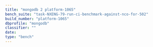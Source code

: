 ```yaml
---
title: "mongodb 2 platform-1065"
bench_suite: "task-NXENG-79-run-ci-benchmark-against-nco-for-502"
build_number: "platform-1065"
dbprofile: "mongodb"
classifier: ""
date: 
type: "bench"
---
```

